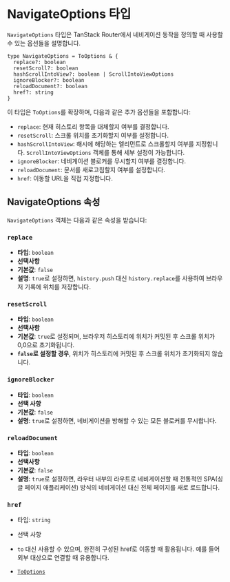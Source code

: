 # NavigateOptions 타입

`NavigateOptions` 타입은 TanStack Router에서 네비게이션 동작을 정의할 때 사용할 수 있는 옵션들을 설명합니다.

```tsx
type NavigateOptions = ToOptions & {
  replace?: boolean
  resetScroll?: boolean
  hashScrollIntoView?: boolean | ScrollIntoViewOptions
  ignoreBlocker?: boolean
  reloadDocument?: boolean
  href?: string
}
```

이 타입은 `ToOptions`를 확장하며, 다음과 같은 추가 옵션들을 포함합니다:

- `replace`: 현재 히스토리 항목을 대체할지 여부를 결정합니다.
- `resetScroll`: 스크롤 위치를 초기화할지 여부를 설정합니다.
- `hashScrollIntoView`: 해시에 해당하는 엘리먼트로 스크롤할지 여부를 지정합니다. `ScrollIntoViewOptions` 객체를 통해 세부 설정이 가능합니다.
- `ignoreBlocker`: 네비게이션 블로커를 무시할지 여부를 결정합니다.
- `reloadDocument`: 문서를 새로고침할지 여부를 설정합니다.
- `href`: 이동할 URL을 직접 지정합니다.


## NavigateOptions 속성

`NavigateOptions` 객체는 다음과 같은 속성을 받습니다:


### `replace`

- **타입**: `boolean`
- **선택사항**
- **기본값**: `false`
- **설명**: `true`로 설정하면, `history.push` 대신 `history.replace`를 사용하여 브라우저 기록에 위치를 저장합니다.


### `resetScroll`

- **타입**: `boolean`
- **선택사항**
- **기본값**: `true`로 설정되며, 브라우저 히스토리에 위치가 커밋된 후 스크롤 위치가 0,0으로 초기화됩니다.
- **`false`로 설정할 경우**, 위치가 히스토리에 커밋된 후 스크롤 위치가 초기화되지 않습니다.


### `ignoreBlocker`

- **타입**: `boolean`
- **선택 사항**
- **기본값**: `false`
- **설명**: `true`로 설정하면, 네비게이션을 방해할 수 있는 모든 블로커를 무시합니다.


### `reloadDocument`

- **타입**: `boolean`
- **선택사항**
- **기본값**: `false`
- **설명**: `true`로 설정하면, 라우터 내부의 라우트로 네비게이션할 때 전통적인 SPA(싱글 페이지 애플리케이션) 방식의 네비게이션 대신 전체 페이지를 새로 로드합니다.


### `href`

- 타입: `string`
- 선택 사항
- `to` 대신 사용할 수 있으며, 완전히 구성된 href로 이동할 때 활용됩니다. 예를 들어 외부 대상으로 연결할 때 유용합니다.

- [`ToOptions`](./ToOptionsType.md)


